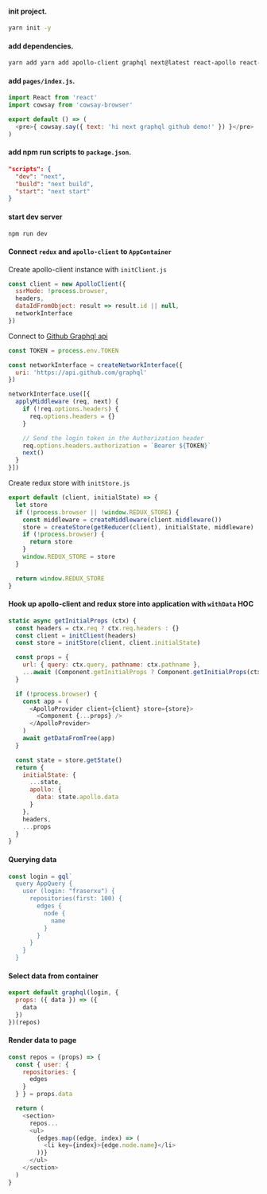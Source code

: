 #### init project.
```sh
yarn init -y
```

#### add dependencies.
```sh
yarn add yarn add apollo-client graphql next@latest react-apollo react-redux redux redux-thunk cowsay-browser
```

#### add `pages/index.js`.

```js
import React from 'react'
import cowsay from 'cowsay-browser'

export default () => (
  <pre>{ cowsay.say({ text: 'hi next graphql github demo!' }) }</pre>
)
```

#### add npm run scripts to `package.json`.

```json
"scripts": {
  "dev": "next",
  "build": "next build",
  "start": "next start"
}
```

#### start dev server

```sh
npm run dev
```

#### Connect `redux` and `apollo-client` to `AppContainer`
Create apollo-client instance with `initClient.js`

```js
const client = new ApolloClient({
  ssrMode: !process.browser,
  headers,
  dataIdFromObject: result => result.id || null,
  networkInterface
})
```

Connect to [Github Graphql api](https://developer.github.com/early-access/graphql/explorer/)

```js
const TOKEN = process.env.TOKEN

const networkInterface = createNetworkInterface({
  uri: 'https://api.github.com/graphql'
})

networkInterface.use([{
  applyMiddleware (req, next) {
    if (!req.options.headers) {
      req.options.headers = {}
    }

    // Send the login token in the Authorization header
    req.options.headers.authorization = `Bearer ${TOKEN}`
    next()
  }
}])
```

Create redux store with `initStore.js`
```js
export default (client, initialState) => {
  let store
  if (!process.browser || !window.REDUX_STORE) {
    const middleware = createMiddleware(client.middleware())
    store = createStore(getReducer(client), initialState, middleware)
    if (!process.browser) {
      return store
    }
    window.REDUX_STORE = store
  }

  return window.REDUX_STORE
}
```

#### Hook up apollo-client and redux store into application with `withData` HOC
```js
static async getInitialProps (ctx) {
  const headers = ctx.req ? ctx.req.headers : {}
  const client = initClient(headers)
  const store = initStore(client, client.initialState)

  const props = {
    url: { query: ctx.query, pathname: ctx.pathname },
    ...await (Component.getInitialProps ? Component.getInitialProps(ctx) : {})
  }

  if (!process.browser) {
    const app = (
      <ApolloProvider client={client} store={store}>
        <Component {...props} />
      </ApolloProvider>
    )
    await getDataFromTree(app)
  }

  const state = store.getState()
  return {
    initialState: {
      ...state,
      apollo: {
        data: state.apollo.data
      }
    },
    headers,
    ...props
  }
}
```

#### Querying data

```js
const login = gql`
  query AppQuery {
    user (login: "fraserxu") {
      repositories(first: 100) {
        edges {
          node {
            name
          }
        }
      }
    }
  }
````

#### Select data from container
```js
export default graphql(login, {
  props: ({ data }) => ({
    data
  })
})(repos)
```

#### Render data to page
```js
const repos = (props) => {
  const { user: {
    repositories: {
      edges
    }
  } } = props.data

  return (
    <section>
      repos...
      <ul>
        {edges.map((edge, index) => (
          <li key={index}>{edge.node.name}</li>
        ))}
      </ul>
    </section>
  )
}
```
